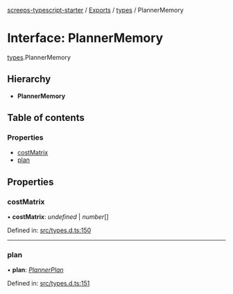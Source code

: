 [screeps-typescript-starter](../README.md) / [Exports](../modules.md) / [types](../modules/types.md) / PlannerMemory

# Interface: PlannerMemory

[types](../modules/types.md).PlannerMemory

## Hierarchy

* **PlannerMemory**

## Table of contents

### Properties

- [costMatrix](types.plannermemory.md#costmatrix)
- [plan](types.plannermemory.md#plan)

## Properties

### costMatrix

• **costMatrix**: *undefined* \| *number*[]

Defined in: [src/types.d.ts:150](https://github.com/Baelyk/screeps/blob/9bfed96/src/types.d.ts#L150)

___

### plan

• **plan**: [*PlannerPlan*](../modules/types.md#plannerplan)

Defined in: [src/types.d.ts:151](https://github.com/Baelyk/screeps/blob/9bfed96/src/types.d.ts#L151)
